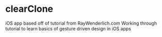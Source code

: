 # clearClone
iOS app based off of tutorial from RayWenderlich.com
Working through tutorial to learn basics of gesture driven design in iOS apps
